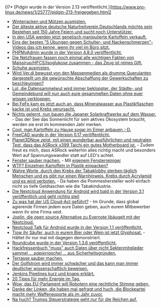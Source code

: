 07* [Pidgin wurde in der Version 2.13 veröffentlicht.](https://www.pro-linux.de/news/1/25777/pidgin-213-freigegeben.html2
* [Winterjacken und Mützen ausmisten.](https://www.smarticular.net/blitzblank-tag-2-fruehling-flurgarderobe-winterjacken-muetzen-loswerden/)
* [Der älteste aktive deutsche Naturheilverein Deutschlands möchte sein Bestehen seit 150 Jahre Feiern und sucht noch Unterstützer.](https://bio-erzgebirge.de/wp/?p=14349)
* [In den USA werden jetzt genetisch manipulierte Kartoffeln verkauft.](https://netzfrauen.org/2018/04/09/gmo/)
* [Eins der besten "5 Übungen gegen Schulter- und Nackenschmerzen"-Videos das ich kenne, wenn ihr viel im Büro sitzt.](https://www.youtube.com/watch?v=MmzbnT-poAo)
* [PHPMyAdmin wurde in der Version 4.8.0 veröffentlicht.](https://www.phpmyadmin.net/news/2018/4/7/phpmyadmin-480-released/)
* [Die Netzfrauen fassen noch einmal alle wichtigen Fakten von Maissirup/HFCS/Isoglukose zusammen - das Zeug ist reines Gift.](https://netzfrauen.org/2018/04/09/maissirup/)
* [Schuhe ausmisten.](https://www.smarticular.net/blitzblank-tag-3-schuhschrank-aussortieren-schuhcreme-schuster/)
* [Wird Ver.di bewusst von den Massenmedien als drumme Querulanten dargestellt um die gewünschte Abschaffung der Gewerkschaften zu beschleunigen?](https://tuxproject.de/blog/2018/04/kurz-angemerkt-zur-laestigen-ver-di-gewerkschaft/)
* [Lol, die Datensammelwut wird immer bekloppter, der Städte- und Gemeindebund will nun auch eure gesammelten Daten ohne euer wissen verkloppen.](https://blog.fefe.de/?ts=a43553e4)
* [Bei FeFe kam es jetzt auch an, dass Mineralwasser aus Plastikflaschen kacke ist und Krebs verursacht.](https://blog.fefe.de/?ts=a4354fbe)
* [Nichts gelernt, nun bauen die Japaner Solarkraftwerke auf dem Wasser.](http://www.sonnenseite.com/de/energie/kyocera-realisiert-japans-groesstes-schwimmendes-solarkraftwerk-mit-137-megawatt.html) - Das der See das Sonnenlicht für sein aktives Ökosystem braucht, werden sie erst im kommenden Jahr merken.
* [Cool, man Kartoffeln zu Hause sogar im Eimer anbauen :-D.](https://www.smarticular.net/kartoffeln-in-der-wohnung-anbauen-im-eimer/)
* [FreeCAD wurde in der Version 0.17 veröffentlicht.](https://www.pro-linux.de/news/1/25783/freecad-017-mit-zahlreichen-neuerungen.html)
* [Planet3DNow zeigt, mit einen wunderbar ausführlichen und neutralen Test, dass das ASRock x399 Taichi ein gutes Motherboard ist.](https://www.planet3dnow.de/cms/37135-asrock-x399-taichi/) - Zudem freut es mich, dass ASRock weiterhin alles richtig macht und besonders Wert auf Spannungswandler statt auf LED's achtet.
* [Fenster sauber machen.](https://www.smarticular.net/blitzblank-tag-4-natuerlich-fenster-putzen-streifenfrei-sauber/) - Mit [eigenem Fensterreiniger](https://www.smarticular.net/oekologischer-fensterreiniger-in-minutenschnelle-selbst-hergestellt/)
* [WTF? Einzelnen Kartoffeln in Plastik einpacken?](https://netzfrauen.org/2018/04/10/weltreise/)
* [Wahre Worte, durch den Krebs der Tabaklobby sterben täglich Menschen und es gibt nur einen Warnhinweis. Krebs durch Acrylamid und es wird verboten.](https://tuxproject.de/blog/2018/04/guter-krebs-schlechter-krebs/) - Da haben die Pommeshersteller wohl einfach nicht so tiefe Geldtaschen wie die Tabakindustrie.
* [Die Nextcloud Anwendung für Android wird bald in der Version 3.1 veröffentlich und geht richtig steil](https://nextcloud.com/blog/nextcloud-android-3.1-app-improves-ui-50-faster-file-listing-and-more/)
* [Zu was hat der US Cloud-Act geführt?](https://nextcloud.com/blog/us-cloud-companies-give-up-fight-for-privacy-of-their-users/) - Im Grunde, dass global agierende Firmen jedem eure Daten geben, auch eurem Mitbewerber wenn ihr eine Firma seid.
* [Joplin, die open source Alternative zu Evernote libäugelt mit der Nextcloud.](https://nextcloud.com/blog/mobile-note-taking-with-your-private-cloud-announcing-joplinnextcloud-integration/)
* [Nextcloud Talk für Android wurde in der Version 1.1 veröffentlicht.](https://nextcloud.com/blog/nextcloud-talk-1.1.0-with-push-to-talk-improved-call-actions-f-droid-support/)
* [Tjow ihr Säufer, auch in eurem Bier oder Wein ist jetzt Glyphosat.](https://netzfrauen.org/2018/04/11/bier/) - Hättet ihr nur mal mit dagegen demonstriert.
* [Roundcube wurde in der Version 1.3.6 veröffentlicht.](https://roundcube.net/news/2018/04/11/security-update-1.3.6)
* [Hackfressenbuch "muss" auch Daten über nicht Sektenmitglieder sammel ... *papierraschel* ... aus Sicherheitsgründen.](https://blog.fefe.de/?ts=a430ba21)
* [Terrasse sauber machen.](https://www.smarticular.net/blitzblank-tag-5-balkon-terrasse-ausmisten-putzen-essig-natron/)
* [Der Golfstrom wird immer schwächer und das kann man immer deutlicher wissenschaftlich beweisen.](http://www.sonnenseite.com/de/wissenschaft/staerkere-belege-fuer-abschwaechung-des-golfstromsystems.html)
* [Jenkins Pipelines kurz und knapp erklärt.](https://opensource.com/article/18/4/jenkins-pipelines-with-cucumber)
* [20 Tipps für mehr Energie im Tag.](https://www.careelite.de/tipps-mehr-energie-im-alltag/)
* [Wow, das EU-Parlament will Robotern eine rechtliche Stimme geben.](https://blog.fefe.de/?ts=a4319858)
* [Danke der Linken, die haben mal gefragt und huch, die Blockpartei macht mehr Waffenexporte als im Jahr zuvor.](https://blog.fefe.de/?ts=a4318b7a)
* [Na huch? Trumps Steuerstrategie geht nur für die Reichen auf.](https://blog.fefe.de/?ts=a4318917)

